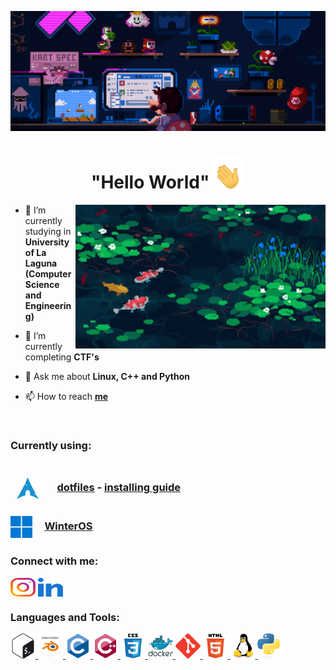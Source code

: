 [![MasterHead](assets/masterhead.gif)]()
<h1 align="center"> "Hello World"
<img src="assets/hand_waving.gif" width="50" height="50">
</h1>
<!-- <p align="left"> <img src="https://komarev.com/ghpvc/?username=mag4no10&label=Profile%20views&color=b400f5&style=flat" alt="mag4no10" /> </p>
-->
<img align="right" alt="Coding" width="400" src="assets/pond.gif">


- 🔭 I’m currently studying in **University of La Laguna <br> (Computer Science and Engineering)**

- 🌱 I’m currently completing **CTF's**

- 💬 Ask me about **Linux, C++ and Python**

- 📫 How to reach [**me**](mailto:jonayfg8@gmail.com)

<br>

### Currently using: <br><br> <p><img style="vertical-align:middle; margin:5px 10px" height=35 width=35 src="assets/arch_blue.svg"> &nbsp; &nbsp; [dotfiles](https://github.com/mag4no10/LinuxDotfiles) - [installing guide](https://github.com/mag4no10/arch-linux-guide)</p> <p><img style="vertical-align:middle; margin:5px 0px;" height=35 width=35 src="assets/windows_blue.png"> &nbsp; &nbsp; [WinterOS](https://www.youtube.com/@WinterOS)</p>
<h3 align="left">Connect with me:</h3>
<p align="left">
<a href="https://instagram.com/jonaygarciaa_" target="_blank"><img align="center" src="assets/instagram.svg" alt="jonaygarciaa_" height="30" width="40" /></a>
<a href="https://www.linkedin.com/in/jonay-faas-garcia-85125022b/" target="_blank"> <img align="center" src="assets/linked-in-alt.svg" height="30" width="40" target="_blank"></a>
</p>
<h3 align="left">Languages and Tools:</h3>
<p align="left"> <a href="https://www.gnu.org/software/bash/" target="_blank" rel="noreferrer"> <img src="assets/bash.svg" alt="bash" width="40" height="40"/> </a> <a href="https://www.blender.org/" target="_blank" rel="noreferrer"> <img src="assets/blender.svg" alt="blender" width="40" height="40"/> </a> <a href="https://www.cprogramming.com/" target="_blank" rel="noreferrer"> <img src="assets/c.svg" alt="c" width="40" height="40"/> </a> <a href="https://www.w3schools.com/cpp/" target="_blank" rel="noreferrer"> <img src="assets/c++.svg" alt="cplusplus" width="40" height="40"/> </a> <a href="https://www.w3schools.com/css/" target="_blank" rel="noreferrer"> <img src="assets/css.svg" alt="css3" width="40" height="40"/> </a> <a href="https://www.docker.com/" target="_blank" rel="noreferrer"> <img src="assets/docker.svg" alt="docker" width="40" height="40"/> </a> <a href="https://git-scm.com/" target="_blank" rel="noreferrer"> <img src="assets/git.svg" alt="git" width="40" height="40"/> </a> <a href="https://www.w3.org/html/" target="_blank" rel="noreferrer"> <img src="assets/html5.svg" alt="html5" width="40" height="40"/> </a> <a href="https://www.linux.org/" target="_blank" rel="noreferrer"> <img src="assets/linux.svg" alt="linux" width="40" height="40"/> </a> <a href="https://www.python.org" target="_blank" rel="noreferrer"> <img src="assets/python.svg" alt="python" width="40" height="40"/> </a> </p>

<!--
<h3 align="left"> Hacking stats:</h3>

![tryhackme stats](https://raw.githubusercontent.com/mag4no10/mag4no10/master/assets/thm_propic.png) ![hackthebox stats](http://www.hackthebox.eu/badge/image/966754)
-->
